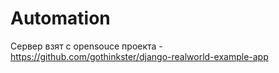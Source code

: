 # Automation

Сервер взят с opensouce проекта - https://github.com/gothinkster/django-realworld-example-app